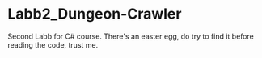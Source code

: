 # Labb2_Dungeon-Crawler

Second Labb for C# course. 
There's an easter egg, do try to find it before reading the code, trust me. 
